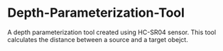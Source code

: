 # Depth-Parameterization-Tool
A depth parameterization tool created using HC-SR04 sensor. This tool calculates the distance between a source and a target obejct. 
